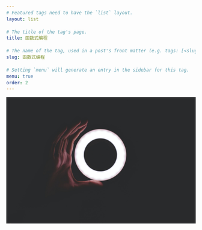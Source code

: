 ```yaml
---
# Featured tags need to have the `list` layout.
layout: list

# The title of the tag's page.
title: 函数式编程

# The name of the tag, used in a post's front matter (e.g. tags: [<slug>]).
slug: 函数式编程

# Setting `menu` will generate an entry in the sidebar for this tag.
menu: true
order: 2
---
```


![alt text](/assets/imgs/nadine-shaabana-ZPP-zP8HYG0-unsplash.jpg)
